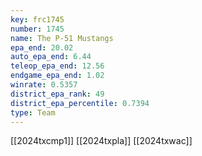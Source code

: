 ```yaml
---
key: frc1745
number: 1745
name: The P-51 Mustangs
epa_end: 20.02
auto_epa_end: 6.44
teleop_epa_end: 12.56
endgame_epa_end: 1.02
winrate: 0.5357
district_epa_rank: 49
district_epa_percentile: 0.7394
type: Team
---
```

[[2024txcmp1]]
[[2024txpla]]
[[2024txwac]]

